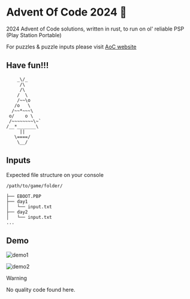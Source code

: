 # Advent Of Code 2024 :christmas_tree:

2024 Advent of Code solutions, written in rust, to run on ol' reliable PSP (Play Station Portable)

For puzzles & puzzle inputs please visit [AoC website](https://adventofcode.com/2024)

## Have fun!!!

```
    _\/_
     /\
     /\
    /  \
    /~~\o
   /o   \
  /~~*~~~\
 o/    o \
 /~~~~~~~~\~`
/__*_______\
     ||
   \====/
    \__/
```

## Inputs

Expected file structure on your console

```
/path/to/game/folder/

├── EBOOT.PBP
├── day1
│   └── input.txt
├── day2
│   └── input.txt
...
```

## Demo

![demo1](https://github.com/vi-me-vi/aoc2024/blob/main/demo1.jpg?raw=true)

![demo2](https://github.com/vi-me-vi/aoc2024/blob/main/demo2.bmp?raw=true)

> [!WARNING]
> No quality code found here.
